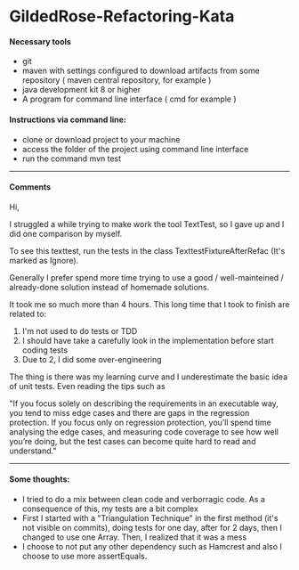 # GildedRose-Refactoring-Kata

#### Necessary tools 
- git
- maven with settings configured to download artifacts from some repository ( maven central repository, for example )
- java development kit 8 or higher
- A program for command line interface ( cmd for example )


#### Instructions via command line:
- clone or download project to your machine
- access the folder of the project using command line interface
- run the command mvn test

<hr />

#### Comments

Hi,

I struggled a while trying to make work the tool TextTest, so I gave up and I did one comparison by myself.


To see this texttest, run the tests in the class TexttestFixtureAfterRefac (It's marked as Ignore).


Generally I prefer spend more time trying to use a good / well-mainteined / already-done solution instead of homemade solutions.


It took me so much more than 4 hours. This long time that I took to finish are related to:

1. I'm not used to do tests or TDD
2. I should have take a carefully look in the implementation before start coding tests
4. Due to 2, I did some over-engineering


The thing is there was my learning curve and I underestimate the basic idea of unit tests. Even reading the tips such as


"If you focus solely on describing the requirements in an executable way, you tend to miss edge cases and there are gaps in the regression protection. If you focus only on regression protection, you’ll spend time analysing the edge cases, and measuring code coverage to see how well you’re doing, but the test cases can become quite hard to read and understand."

<hr />
    
#### Some thoughts:
- I tried to do a mix between clean code and verborragic code. As a consequence of this, my tests are a bit complex
- First I started with a "Triangulation Technique" in the first method (it's not visible on commits), doing tests for one day, after for 2 days, then I changed to use one Array. Then, I realized that it was a mess
- I choose to not put any other dependency such as Hamcrest and also I choose to use more assertEquals.



